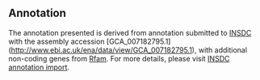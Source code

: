 
Annotation
----------

The annotation presented is derived from annotation submitted to
[INSDC](http://www.insdc.org) with the assembly accession [GCA\_007182795.1]
(http://www.ebi.ac.uk/ena/data/view/GCA_007182795.1),
with additional non-coding genes from
[Rfam](http://rfam.xfam.org/). For more details, please visit [INSDC
annotation import](http://ensemblgenomes.org/info/data/insdc_annotation).
